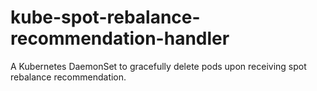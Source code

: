 # kube-spot-rebalance-recommendation-handler
A Kubernetes DaemonSet to gracefully delete pods upon receiving spot rebalance recommendation.
